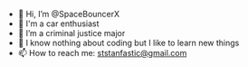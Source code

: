 - 👋 Hi, I’m @SpaceBouncerX
- 👀 I'm a car enthusiast
- 🌱 I’m a criminal justice major 
- 💞️ I know nothing about coding but I like to learn new things
- 📫 How to reach me: ststanfastic@gmail.com

<!---
SpaceBouncerX/SpaceBouncerX is a ✨ special ✨ repository because its `README.md` (this file) appears on your GitHub profile.
You can click the Preview link to take a look at your changes.
--->
